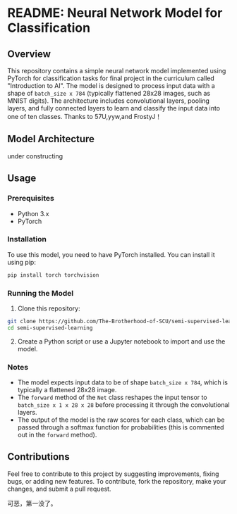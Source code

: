 # README: Neural Network Model for Classification

## Overview

This repository contains a simple neural network model implemented using PyTorch for classification tasks for final project in the curriculum called "Introduction to AI". The model is designed to process input data with a shape of `batch_size x 784` (typically flattened 28x28 images, such as MNIST digits). The architecture includes convolutional layers, pooling layers, and fully connected layers to learn and classify the input data into one of ten classes. Thanks to 57U,yyw,and FrostyJ！

## Model Architecture

under constructing

## Usage

### Prerequisites

- Python 3.x
- PyTorch

### Installation

To use this model, you need to have PyTorch installed. You can install it using pip:

```bash
pip install torch torchvision
```

### Running the Model

1. Clone this repository:

```bash
git clone https://github.com/The-Brotherhood-of-SCU/semi-supervised-learning.git
cd semi-supervised-learning
```

2. Create a Python script or use a Jupyter notebook to import and use the model. 
### Notes

- The model expects input data to be of shape `batch_size x 784`, which is typically a flattened 28x28 image.
- The `forward` method of the `Net` class reshapes the input tensor to `batch_size x 1 x 28 x 28` before processing it through the convolutional layers.
- The output of the model is the raw scores for each class, which can be passed through a softmax function for probabilities (this is commented out in the `forward` method).

## Contributions

Feel free to contribute to this project by suggesting improvements, fixing bugs, or adding new features. To contribute, fork the repository, make your changes, and submit a pull request.

可恶，第一没了。